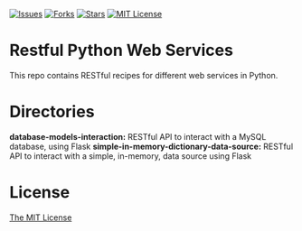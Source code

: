 [![Issues](https://img.shields.io/github/issues/jeantardelli/restful-python-web-services)](https://github.com/jeantardelli/restful-python-web-services/issues)
[![Forks](https://img.shields.io/github/forks/jeantardelli/restful-python-web-services)]()
[![Stars](https://img.shields.io/github/stars/jeantardelli/restful-python-web-services)]()
[![MIT License](https://img.shields.io/github/license/jeantardelli/restful-python-web-services)](LICENSE)

Restful Python Web Services
===========================
This repo contains RESTful recipes for different web services in Python.

Directories
===========

**database-models-interaction:** RESTful API to interact with a MySQL database, using Flask
**simple-in-memory-dictionary-data-source:** RESTful API to interact with a simple, in-memory, data source using Flask

License
=======
[The MIT License](LICENSE)
